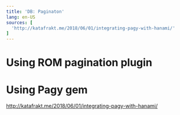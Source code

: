 ```yaml
---
title: 'DB: Paginaton'
lang: en-US
sources: [
  'http://katafrakt.me/2018/06/01/integrating-pagy-with-hanami/'
]
---
```


# Using ROM pagination plugin

# Using Pagy gem

http://katafrakt.me/2018/06/01/integrating-pagy-with-hanami/
